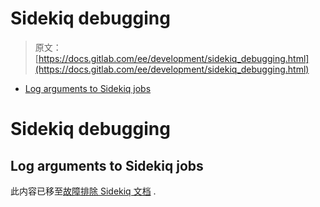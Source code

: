 # Sidekiq debugging

> 原文：[https://docs.gitlab.com/ee/development/sidekiq_debugging.html](https://docs.gitlab.com/ee/development/sidekiq_debugging.html)

*   [Log arguments to Sidekiq jobs](#log-arguments-to-sidekiq-jobs)

# Sidekiq debugging[](#sidekiq-debugging "Permalink")

## Log arguments to Sidekiq jobs[](#log-arguments-to-sidekiq-jobs "Permalink")

此内容已移至[故障排除 Sidekiq 文档](../administration/troubleshooting/sidekiq.html) .